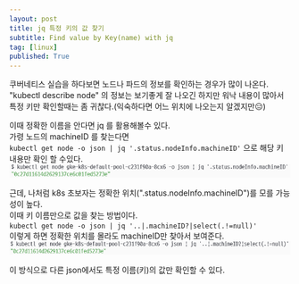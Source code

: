 ```yaml
---
layout: post
title: jq 특정 키의 값 찾기
subtitle: Find value by Key(name) with jq
tag: [linux]
published: True
---
```


쿠버네티스 실습을 하다보면 노드나 파드의 정보를 확인하는 경우가 많이 나온다.  
"kubectl describe node" 의 정보는 보기좋게 잘 나오긴 하지만 워낙 내용이 많아서 특정 키만 확인할때는 좀 귀찮다.(익숙하다면 어느 위치에 나오는지 알겠지만😑)   

이때 정확한 이름을 안다면 jq 를 활용해볼수 있다.  
가령 노드의 machineID 를 찾는다면  
`kubectl get node -o json | jq '.status.nodeInfo.machineID'` 으로 해당 키 내용만 확인 할 수있다.  
![](../../img/2021-04-20-jq%20특정%20키의%20값%20찾기/2021-04-20-23-56-44.png)  

근데, 나처럼 k8s 초보자는 정확한 위치(".status.nodeInfo.machineID")를 모를 가능성이 높다.  
이때 키 이름만으로 값을 찾는 방법이다.  
`kubectl get node -o json | jq '..|.machineID?|select(.!=null)'`  
이렇게 하면 정확한 위치를 몰라도 machineID만 찾아서 보여준다.  
![](../../img/2021-04-20-jq%20특정%20키의%20값%20찾기/2021-04-20-23-57-30.png)

<script src="https://gist.github.com/MeganaD/b118bae80a8311d0b303910753aecaf7.js"></script>  
이 방식으로 다른 json에서도 특정 이름(키)의 값만 확인할 수 있다.




